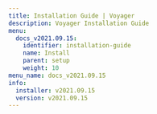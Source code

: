 ```yaml
---
title: Installation Guide | Voyager
description: Voyager Installation Guide
menu:
  docs_v2021.09.15:
    identifier: installation-guide
    name: Install
    parent: setup
    weight: 10
menu_name: docs_v2021.09.15
info:
  installer: v2021.09.15
  version: v2021.09.15
---
```


